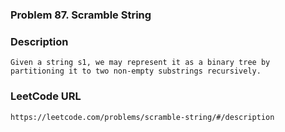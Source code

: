 ### Problem 87. Scramble String

### Description 
	Given a string s1, we may represent it as a binary tree by partitioning it to two non-empty substrings recursively.

### LeetCode URL 
	https://leetcode.com/problems/scramble-string/#/description
